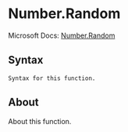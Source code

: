 ---
---

# Number.Random

Microsoft Docs: [Number.Random](https://docs.microsoft.com/en-us/powerquery-m/number-random)

## Syntax

```
Syntax for this function.
```

## About

About this function.

